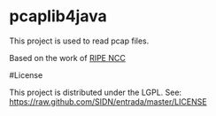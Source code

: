 # pcaplib4java
This project is used to read pcap files.

Based on the work of [RIPE NCC](https://github.com/RIPE-NCC/hadoop-pcap)


#License

This project is distributed under the LGPL.
See: https://raw.github.com/SIDN/entrada/master/LICENSE